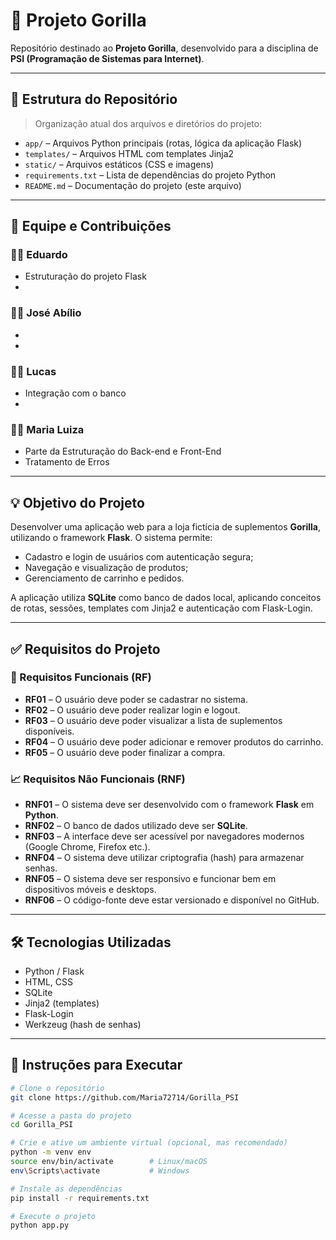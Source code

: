 # 🦍 Projeto Gorilla

Repositório destinado ao **Projeto Gorilla**, desenvolvido para a disciplina de **PSI (Programação de Sistemas para Internet)**.

---

## 📁 Estrutura do Repositório

> Organização atual dos arquivos e diretórios do projeto:

- `app/` – Arquivos Python principais (rotas, lógica da aplicação Flask)
- `templates/` – Arquivos HTML com templates Jinja2
- `static/` – Arquivos estáticos (CSS e imagens)
- `requirements.txt` – Lista de dependências do projeto Python
- `README.md` – Documentação do projeto (este arquivo)

---

## 👥 Equipe e Contribuições

### 🧑‍💻 Eduardo
- Estruturação do projeto Flask
- 

### 🧑‍💻 José Abílio
- 
- 

### 🧑‍💻 Lucas
- Integração com o banco
- 

### 🧑‍💻 Maria Luiza
- Parte da Estruturação do Back-end e Front-End
- Tratamento de Erros


---

## 💡 Objetivo do Projeto

Desenvolver uma aplicação web para a loja fictícia de suplementos **Gorilla**, utilizando o framework **Flask**. O sistema permite:

- Cadastro e login de usuários com autenticação segura;
- Navegação e visualização de produtos;
- Gerenciamento de carrinho e pedidos.

A aplicação utiliza **SQLite** como banco de dados local, aplicando conceitos de rotas, sessões, templates com Jinja2 e autenticação com Flask-Login.

---

## ✅ Requisitos do Projeto

### 🔧 Requisitos Funcionais (RF)

- **RF01** – O usuário deve poder se cadastrar no sistema.
- **RF02** – O usuário deve poder realizar login e logout.
- **RF03** – O usuário deve poder visualizar a lista de suplementos disponíveis.
- **RF04** – O usuário deve poder adicionar e remover produtos do carrinho.
- **RF05** – O usuário deve poder finalizar a compra.

### 📈 Requisitos Não Funcionais (RNF)

- **RNF01** – O sistema deve ser desenvolvido com o framework **Flask** em **Python**.
- **RNF02** – O banco de dados utilizado deve ser **SQLite**.
- **RNF03** – A interface deve ser acessível por navegadores modernos (Google Chrome, Firefox etc.).
- **RNF04** – O sistema deve utilizar criptografia (hash) para armazenar senhas.
- **RNF05** – O sistema deve ser responsivo e funcionar bem em dispositivos móveis e desktops.
- **RNF06** – O código-fonte deve estar versionado e disponível no GitHub.

---

## 🛠️ Tecnologias Utilizadas

- Python / Flask
- HTML, CSS
- SQLite
- Jinja2 (templates)
- Flask-Login
- Werkzeug (hash de senhas)

---

## 📌 Instruções para Executar

```bash
# Clone o repositório
git clone https://github.com/Maria72714/Gorilla_PSI

# Acesse a pasta do projeto
cd Gorilla_PSI

# Crie e ative um ambiente virtual (opcional, mas recomendado)
python -m venv env
source env/bin/activate        # Linux/macOS
env\Scripts\activate           # Windows

# Instale as dependências
pip install -r requirements.txt

# Execute o projeto
python app.py

